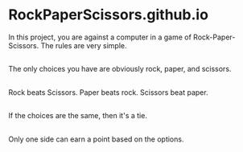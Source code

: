 # RockPaperScissors.github.io

In this project, you are against a computer in a game of Rock-Paper-Scissors. The rules are very simple.
##
The only choices you have are obviously rock, paper, and scissors.
##
Rock beats Scissors. Paper beats rock. Scissors beat paper.
##
If the choices are the same, then it's a tie.
##
Only one side can earn a point based on the options.
